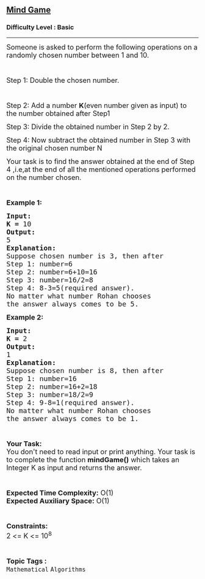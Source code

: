 <h2><a href="https://www.geeksforgeeks.org/problems/mind-game3637/1?page=1&difficulty=Basic&status=unsolved&sortBy=accuracy">Mind Game</a></h2><h3>Difficulty Level : Basic</h3><hr><div class="problems_problem_content__Xm_eO"><p><span style="font-size:18px">Someone is asked to perform the following operations on a randomly chosen number between 1 and 10.</span></p>

<p>&nbsp;</p>

<p><span style="font-size:18px">Step 1: Double the chosen number.</span></p>

<p>&nbsp;</p>

<p><span style="font-size:18px">Step 2: Add a number <strong>K</strong>(even number given as input) to the number obtained after&nbsp;Step1</span></p>

<p><span style="font-size:18px">Step 3: Divide the obtained number in Step 2 by 2.</span></p>

<p><span style="font-size:18px">Step 4: Now subtract the obtained number in Step 3 with the original chosen number N</span></p>

<p><span style="font-size:18px">Your task is to find the answer obtained at the end of Step 4 ,i.e,at the end of all the mentioned operations&nbsp;performed on the number chosen.</span></p>

<p>&nbsp;</p>

<p><span style="font-size:18px"><strong>Example 1:</strong></span></p>

<pre><span style="font-size:18px"><strong>Input:</strong></span>
<span style="font-size:18px"><strong>K = </strong>10</span>
<span style="font-size:18px"><strong>Output:</strong></span>
<span style="font-size:18px">5</span>
<span style="font-size:18px"><strong>Explanation:</strong></span>
<span style="font-size:18px">Suppose chosen number is 3, then after
Step 1: number=6
Step 2: number=6+10=16
Step 3: number=16/2=8
Step 4: 8-3=5(required answer).</span>
<span style="font-size:18px">No matter what number Rohan chooses
the answer always comes to be 5.</span>
</pre>

<p><span style="font-size:18px"><strong>Example 2:</strong></span></p>

<pre><span style="font-size:18px"><strong>Input:</strong></span>
<span style="font-size:18px"><strong>K = </strong>2</span>
<span style="font-size:18px"><strong>Output:</strong></span>
<span style="font-size:18px">1</span>
<span style="font-size:18px"><strong>Explanation:</strong></span>
<span style="font-size:18px">Suppose chosen number is 8, then after
Step 1: number=16
Step 2: number=16+2=18
Step 3: number=18/2=9
Step 4: 9-8=1(required answer).</span>
<span style="font-size:18px">No matter what number Rohan chooses
the answer always comes to be 1.</span></pre>

<p>&nbsp;</p>

<p><span style="font-size:18px"><strong>Your Task:</strong><br>
You don't need to read input or print anything. Your task is to complete the function <strong>mindGame()</strong> which takes an Integer K as input and returns the answer.</span></p>

<p>&nbsp;</p>

<p><span style="font-size:18px"><strong>Expected Time Complexity:</strong> O(1)<br>
<strong>Expected Auxiliary Space:</strong> O(1)</span></p>

<p>&nbsp;</p>

<p><span style="font-size:18px"><strong>Constraints:</strong></span><br>
<span style="font-size:18px">2 &lt;= K &lt;= 10<sup>8</sup></span></p>
</div><br><p><span style=font-size:18px><strong>Topic Tags : </strong><br><code>Mathematical</code>&nbsp;<code>Algorithms</code>&nbsp;
